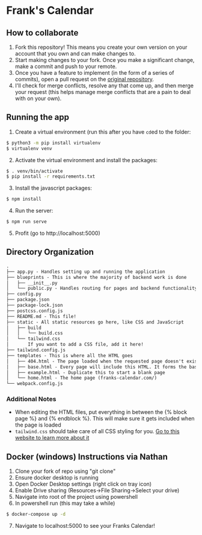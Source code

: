 # Frank's Calendar

## How to collaborate
1. Fork this repository! This means you create your own version on your account that you own and can make changes to.
2. Start making changes to your fork. Once you make a significant change, make a commit and push to your remote.
3. Once you have a feature to implement (in the form of a series of commits), open a pull request on the [original repository](https://github.com/jack-greenberg/franks-calendar).
4. I'll check for merge conflicts, resolve any that come up, and then merge your request (this helps manage merge conflicts that are a pain to deal with on your own).

## Running the app
1. Create a virtual environment (run this after you have `cd`ed to the folder:
```bash
$ python3 -m pip install virtualenv
$ virtualenv venv
```
2. Activate the virtual environment and install the packages:
```bash
$ . venv/bin/activate
$ pip install -r requirements.txt
```
3. Install the javascript packages:
```bash
$ npm install
```
4. Run the server:
```bash
$ npm run serve
```
5. Profit (go to http://localhost:5000)

## Directory Organization

```txt
.
├── app.py - Handles setting up and running the application
├── blueprints - This is where the majority of backend work is done
│   ├── __init__.py
│   └── public.py - Handles routing for pages and backend functionality
├── config.py
├── package.json
├── package-lock.json
├── postcss.config.js
├── README.md - This file!
├── static - All static resources go here, like CSS and JavaScript
│   ├── build
│   │   └── build.css
│   └── tailwind.css
│       If you want to add a CSS file, add it here!
├── tailwind.config.js
├── templates - This is where all the HTML goes
│   ├── 404.html - The page loaded when the requested page doesn't exist
│   ├── base.html - Every page will include this HTML. It forms the base.
│   ├── example.html - Duplicate this to start a blank page
│   └── home.html - The home page (franks-calendar.com/)
└── webpack.config.js
```

### Additional Notes
* When editing the HTML files, put everything in between the {% block page %} and {% endblock %}. This will make sure it gets included when the page is loaded
* `tailwind.css` should take care of all CSS styling for you. [Go to this website to learn more about it](https://tailwindcss.com)



## Docker (windows) Instructions via Nathan
1. Clone your fork of repo using "git clone"
2. Ensure docker desktop is running
3. Open Docker Desktop settings (right click on tray icon)
4. Enable Drive sharing (Resources->File Sharing->Select your drive)
5. Navigate into root of the project using powershell
6. In powershell run (this may take a while)
```bash
$ docker-compose up -d
```
7. Navigate to localhost:5000 to see your Franks Calendar!
